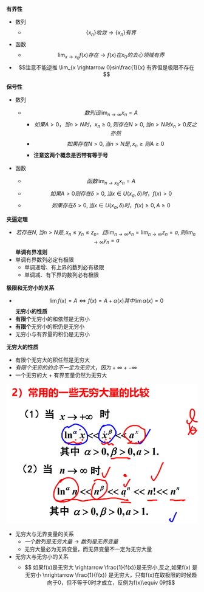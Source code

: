 **有界性**
- 数列
  - $$ \{x_n\}收敛 \rightarrow \{x_n\}有界$$
- 函数
  - $$ \lim_{x \rightarrow x_0}f(x)存在 \rightarrow f(x)在x_0的去心领域有界$$  
- $$注意不能逆推 \lim_{x \rightarrow 0}sin\frac{1}{x} 有界但是极限不存在$$
 
**保号性**  
- 数列
  - $$数列设 \lim_{n \rightarrow \infty}x_n = A$$
    - $$如果A>0，当n>N 时，x_n \ge 0,则存在N>0,当n>N时 x_n >0 反之亦然$$
    - $$如果存在N>0,当n>N是,x_n \ge 则 A
    \ge 0$$
    - **注意这两个概念是否带有等于号**   
 
- 函数
    - $$函数 \lim_{n\rightarrow x_0}x_n = A$$
    - $$如果A>0 则存在 \delta>0,当 x\in U(x_a,\delta)时，f(x) > 0$$
    - $$如果存在\delta>0,当x\in U(x_a,\delta)时，f(x) \ge0, A \ge0$$  

**夹逼定理**
  - $$若存在N,当 n>N是,x_n\le y_n \le z_n，且 \lim_{n\rightarrow\infty}x_n = \lim_{n\rightarrow\infty}z_n = a,则\lim_{n\rightarrow\infty}y_n = a$$
**单调有界准则**
  - 单调有界数列必定有极限
    - 单调递增、有上界的数列必有极限
    - 单调减、有下界的数列必有极限

**极限和无穷小的关系**  
  - $$\lim f(x) = A \Leftrightarrow f(x) = A+\alpha(x) 其中 \lim\alpha(x) = 0$$
**无穷小的性质**
  - **有限个**无穷小的和依然是无穷小
  - **有限个**无穷小的积仍是无穷小
  - 无穷小与有界量的积仍是无穷小  

**无穷大的性质**
  - 有限个无穷大的积任然是无穷大
  - $有限个无穷的的合不一定为无穷大，因为 +\infty + -\infty$
  - 一个无穷的大 + 有界变量仍然为无穷大
  

![](../picture/常用的无穷大量比较.png)

- 无穷大与无界变量的关系 
  - $一个数列是无穷大量 \rightarrow 数列是无界变量$
  - 无穷大量必为无界变量，而无界变量不一定为无穷大量
- 无穷大与无穷小的关系
  - $$ 如果f(x)是无穷大 \rightarrow \frac{1}{f(x)}是无穷小,反之,如果f(x) 是无穷小 \nrightarrow \frac{1}{f(x)} 是无穷大，只有f(x)在取极限的时候趋向于0，但不等于0时才成立，反例为f(x)\equiv 0时$$